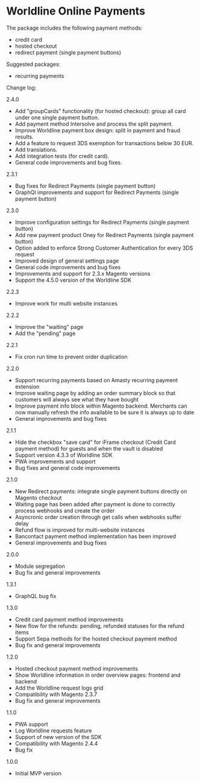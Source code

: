 # Worldline Online Payments

The package includes the following payment methods:
- credit card
- hosted checkout
- redirect payment (single payment buttons)

Suggested packages:
- recurring payments

Change log:

2.4.0
- Add "groupCards" functionality (for hosted checkout): group all card under one single payment button.
- Add payment method Intersolve and process the split payment.
- Improve Worldline payment box design: split in payment and fraud results.
- Add a feature to request 3DS exemption for transactions below 30 EUR.
- Add translations.
- Add integration tests (for credit card).
- General code improvements and bug fixes.

2.3.1
- Bug fixes for Redirect Payments (single payment button)
- GraphQl improvements and support for Redirect Payments (single payment button)

2.3.0
- Improve configuration settings for Redirect Payments (single payment button)
- Add new payment product Oney for Redirect Payments (single payment button)
- Option added to enforce Strong Customer Authentication for every 3DS request
- Improved design of general settings page
- General code improvements and bug fixes
- Improvements and support for 2.3.x Magento versions
- Support the 4.5.0 version of the Worldline SDK

2.2.3
- Improve work for multi website instances

2.2.2
- Improve the "waiting" page
- Add the "pending" page

2.2.1
- Fix cron run time to prevent order duplication

2.2.0
- Support recurring payments based on Amasty recurring payment extension
- Improve waiting page by adding an order summary block so that customers will always see what they have bought
- Improve payment info block within Magento backend. Merchants can now manually refresh the info available to be sure it is always up to date
- General improvements and bug fixes

2.1.1
- Hide the checkbox "save card" for iFrame checkout (Credit Card payment method) for guests and when the vault is disabled
- Support version 4.3.3 of Worldline SDK
- PWA improvements and support
- Bug fixes and general code improvements

2.1.0
- New Redirect payments: integrate single payment buttons directly on Magento checkout
- Waiting page has been added after payment is done to correctly process webhooks and create the order
- Asyncronic order creation through get calls when webhooks suffer delay
- Refund flow is improved for multi-website instances
- Bancontact payment method implementation has been improved
- General improvements and bug fixes

2.0.0
- Module segregation
- Bug fix and general improvements

1.3.1
- GraphQL bug fix

1.3.0
- Credit card payment method improvements
- New flow for the refunds: pending, refunded statuses for the refund items
- Support Sepa methods for the hosted checkout payment method
- Bug fix and general improvements

1.2.0
- Hosted checkout payment method improvements
- Show Worldline information in order overview pages: frontend and backend
- Add the Worldline request logs grid
- Compatibility with Magento 2.3.7
- Bug fix and general improvements

1.1.0
- PWA support
- Log Worldline requests feature
- Support of new version of the SDK
- Compatibility with Magento 2.4.4
- Bug fix

1.0.0
- Initial MVP version
